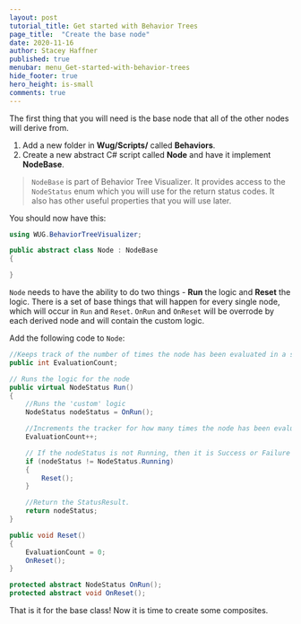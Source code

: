 ```yaml
---
layout: post
tutorial_title: Get started with Behavior Trees
page_title:  "Create the base node"
date: 2020-11-16
author: Stacey Haffner
published: true
menubar: menu_Get-started-with-behavior-trees
hide_footer: true
hero_height: is-small
comments: true
---
```

The first thing that you will need is the base node that all of the other nodes will derive from. 

1. Add a new folder in **Wug/Scripts/** called **Behaviors**.
2. Create a new abstract C# script called **Node** and have it implement **NodeBase**.

> `NodeBase` is part of Behavior Tree Visualizer. It provides access to the `NodeStatus` enum which you will use for the return status codes. It also has other useful properties that you will use later. 

You should now have this:

```csharp
using WUG.BehaviorTreeVisualizer;

public abstract class Node : NodeBase
{

}
```

`Node` needs to have the ability to do two things - **Run** the logic and **Reset** the logic. There is a set of base things that will happen for every single node, which will occur in `Run` and `Reset`. `OnRun` and `OnReset` will be overrode by each derived node and will contain the custom logic. 

Add the following code to `Node`:

```csharp
//Keeps track of the number of times the node has been evaluated in a single 'run'.
public int EvaluationCount;

// Runs the logic for the node
public virtual NodeStatus Run()
{
    //Runs the 'custom' logic
    NodeStatus nodeStatus = OnRun();

    //Increments the tracker for how many times the node has been evaluated this 'run'
    EvaluationCount++;

    // If the nodeStatus is not Running, then it is Success or Failure and can be Reset
    if (nodeStatus != NodeStatus.Running)
    {
        Reset();
    }

    //Return the StatusResult.
    return nodeStatus;
}

public void Reset()
{
    EvaluationCount = 0;
    OnReset();
}

protected abstract NodeStatus OnRun();
protected abstract void OnReset();
```

That is it for the base class! Now it is time to create some composites. 

